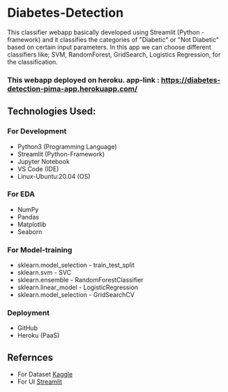 # Diabetes-Detection

This classifier webapp basically developed using Streamlit (Python - framework) and it classifies the categories of "Diabetic" or "Not Diabetic"  based on certain input parameters. In this app we can choose different classifiers like; SVM, RandomForest, GridSearch, Logistics Regression, for the classification.

### This webapp deployed on heroku. app-link : https://diabetes-detection-pima-app.herokuapp.com/

## **Technologies Used:**

### For Development
* Python3 (Programming Language)
* Streamlit (Python-Framework)
* Jupyter Notebook
* VS Code (IDE)
* Linux-Ubuntu:20.04 (OS)

### For EDA
* NumPy
* Pandas
* Matplotlib
* Seaborn

### For Model-training
* sklearn.model_selection - train_test_split
* sklearn.svm - SVC
* sklearn.ensemble - RandomForestClassifier
* sklearn.linear_model - LogisticRegression
* sklearn.model_selection - GridSearchCV

### Deployment
* GitHub
* Heroku (PaaS)

## Refernces
* For Dataset [Kaggle](https://www.kaggle.com/uciml/pima-indians-diabetes-database)
* For UI [Streamlit](https://streamlit.io/)
